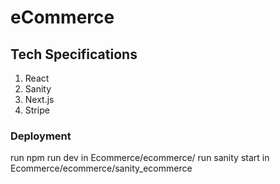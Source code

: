 # eCommerce
 

## Tech Specifications 
<ol>
<li>React</li>
<li>Sanity</li>
<li>Next.js</li>
<li>Stripe</li>
</ol>

### Deployment 
run npm run dev in Ecommerce/ecommerce/
run sanity start in Ecommerce/ecommerce/sanity_ecommerce
